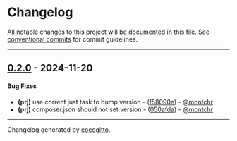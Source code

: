 # Changelog
All notable changes to this project will be documented in this file. See [conventional commits](https://www.conventionalcommits.org/) for commit guidelines.

- - -
## [0.2.0](https://github.com/kleinweb/lib/compare/050afda6cb37efe78c9d9cd1a7a24fd297caa4d1..0.2.0) - 2024-11-20
#### Bug Fixes
- **(prj)** use correct just task to bump version - ([f58090e](https://github.com/kleinweb/lib/commit/f58090ea3823b1d3a5dfa1538197838562812de4)) - [@montchr](https://github.com/montchr)
- **(prj)** composer.json should not set version - ([050afda](https://github.com/kleinweb/lib/commit/050afda6cb37efe78c9d9cd1a7a24fd297caa4d1)) - [@montchr](https://github.com/montchr)

- - -

Changelog generated by [cocogitto](https://github.com/cocogitto/cocogitto).